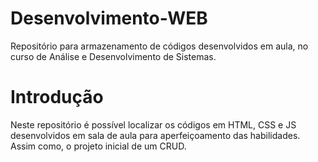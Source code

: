 # Desenvolvimento-WEB
Repositório para armazenamento de códigos desenvolvidos em aula, no curso de Análise e Desenvolvimento de Sistemas.

# Introdução
Neste repositório é possível localizar os códigos em HTML, CSS e JS desenvolvidos em sala de aula para aperfeiçoamento das habilidades. Assim como, o projeto inicial de um CRUD.
